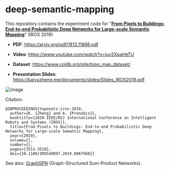 # deep-semantic-mapping

This repository contains the experiment code for "[**From Pixels to Buildings: End-to-end Probabilistic Deep Networks for Large-scale Semantic Mapping**](https://kaiyuzheng.me/documents/papers/toponets_iros2019.pdf)" (IROS 2019)

* **PDF**: https://arxiv.org/pdf/1812.11866.pdf

* **Video**: https://www.youtube.com/watch?v=luv2XpaHeTU

* **Dataset**: https://www.coldb.org/site/topo_map_dataset/

* **Presentation Slides**: https://kaiyuzheng.me/documents/slides/Slides_IROS2019.pdf


![image](https://user-images.githubusercontent.com/7720184/167314218-46dd840a-7d39-46fa-8f18-d0ca9b220af5.png)


Citation:
```
@INPROCEEDINGS{toponets-iros-2019,
  author={K. {Zheng} and A. {Pronobis}},
  booktitle={2019 IEEE/RSJ International Conference on Intelligent Robots and Systems (IROS)},
  title={From Pixels to Buildings: End-to-end Probabilistic Deep Networks for Large-scale Semantic Mapping},
  year={2019},
  volume={},
  number={},
  pages={3511-3518},
  doi={10.1109/IROS40897.2019.8967568}}
```

See also: [GraphSPN](https://kaiyuzheng.me/documents/sites/graphspn/) (Graph-Structured Sum-Product Networks).
